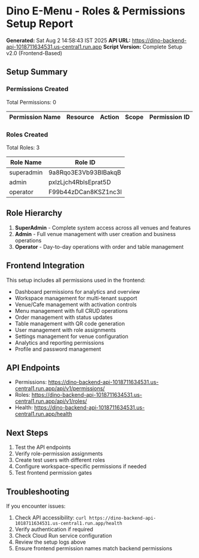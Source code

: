 # Dino E-Menu - Roles & Permissions Setup Report

**Generated:** Sat Aug  2 14:58:43 IST 2025
**API URL:** https://dino-backend-api-1018711634531.us-central1.run.app
**Script Version:** Complete Setup v2.0 (Frontend-Based)

## Setup Summary

### Permissions Created
Total Permissions:        0

| Permission Name | Resource | Action | Scope | Permission ID |
|-----------------|----------|--------|-------|---------------|

### Roles Created
Total Roles:        3

| Role Name | Role ID |
|-----------|---------|
| superadmin | 9a8Rqo3E3Vb93BIBakqB |
| admin | pxlzLjch4RblsEprat5D |
| operator | F99b44zDCan8KSZ1nc3I |

## Role Hierarchy

1. **SuperAdmin** - Complete system access across all venues and features
2. **Admin** - Full venue management with user creation and business operations
3. **Operator** - Day-to-day operations with order and table management

## Frontend Integration

This setup includes all permissions used in the frontend:
- Dashboard permissions for analytics and overview
- Workspace management for multi-tenant support
- Venue/Cafe management with activation controls
- Menu management with full CRUD operations
- Order management with status updates
- Table management with QR code generation
- User management with role assignments
- Settings management for venue configuration
- Analytics and reporting permissions
- Profile and password management

## API Endpoints

- Permissions: https://dino-backend-api-1018711634531.us-central1.run.app/api/v1/permissions/
- Roles: https://dino-backend-api-1018711634531.us-central1.run.app/api/v1/roles/
- Health: https://dino-backend-api-1018711634531.us-central1.run.app/health

## Next Steps

1. Test the API endpoints
2. Verify role-permission assignments
3. Create test users with different roles
4. Configure workspace-specific permissions if needed
5. Test frontend permission gates

## Troubleshooting

If you encounter issues:
1. Check API accessibility: `curl https://dino-backend-api-1018711634531.us-central1.run.app/health`
2. Verify authentication if required
3. Check Cloud Run service configuration
4. Review the setup logs above
5. Ensure frontend permission names match backend permissions

